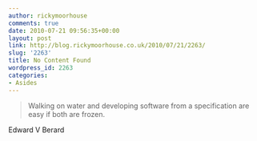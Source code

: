 ```yaml
---
author: rickymoorhouse
comments: true
date: 2010-07-21 09:56:35+00:00
layout: post
link: http://blog.rickymoorhouse.co.uk/2010/07/21/2263/
slug: '2263'
title: No Content Found
wordpress_id: 2263
categories:
- Asides
---
```


<blockquote>Walking on water and developing software from a specification are easy if both are frozen.</blockquote>


Edward V Berard
